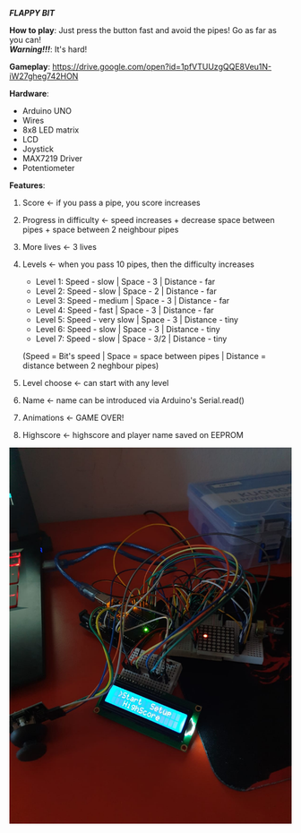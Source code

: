 ***FLAPPY BIT***

**How to play**: Just press the button fast and avoid the pipes! Go as far as you can!  
***Warning!!!***: It's hard!

**Gameplay**: https://drive.google.com/open?id=1pfVTUUzgQQE8Veu1N-iW27gheg742HON

**Hardware**: 
- Arduino UNO
- Wires
- 8x8 LED matrix
- LCD
- Joystick
- MAX7219 Driver
- Potentiometer

**Features**:

1) Score <- if you pass a pipe, you score increases
2) Progress in difficulty <- speed increases + decrease space between pipes + space between 2 neighbour pipes
3) More lives <- 3 lives
4) Levels <- when you pass 10 pipes, then the difficulty increases
    - Level 1: Speed - slow  |  Space - 3  |  Distance - far 
    - Level 2: Speed - slow  |  Space - 2  |  Distance - far
    - Level 3: Speed - medium  |  Space - 3  |  Distance - far
    - Level 4: Speed - fast  |  Space - 3  |  Distance - far
    - Level 5: Speed - very slow  |  Space - 3  |  Distance - tiny
    - Level 6: Speed - slow  |  Space - 3  |  Distance - tiny
    - Level 7: Speed - slow  |  Space - 3/2  |  Distance - tiny  
    
    (Speed = Bit's speed | Space = space between pipes | Distance = distance between 2 neghbour pipes)
    
5) Level choose <- can start with any level
6) Name <- name can be introduced via Arduino's Serial.read()
7) Animations <- GAME OVER!
8) Highscore <- highscore and player name saved on EEPROM

![alt text](https://github.com/Mickai55/Introduction-to-Robotics/blob/master/Matrix%20Project/Game%20Picture.jpeg)
